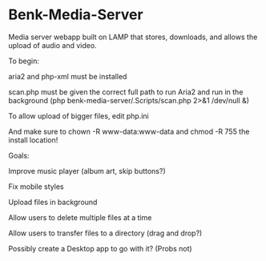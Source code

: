 # Benk-Media-Server
Media server webapp built on LAMP that stores, downloads, and allows the upload of audio and video.

To begin:

aria2 and php-xml must be installed

scan.php must be given the correct full path to run Aria2 and run in the background (php benk-media-server/.Scripts/scan.php 2>&1 /dev/null &)

To allow upload of bigger files, edit php.ini

And make sure to chown -R www-data:www-data and chmod -R 755 the install location!



Goals:


Improve music player (album art, skip buttons?)

Fix mobile styles

Upload files in background

Allow users to delete multiple files at a time

Allow users to transfer files to a directory (drag and drop?)

Possibly create a Desktop app to go with it? (Probs not)

